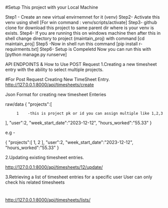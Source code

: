 
#Setup This project with your Local Machine

Step1 - Create an new virtual envirnemnet for it (venv)
Step2- Activate this venv using shell [For win command : venv/scripts/activate]
Step3- github clone for download this project to same parent dir where is your venv is exists.
Step4- If you are running this on windows machine then
after this in shell change directory to project (maintain_proj)
with command [cd maintain_proj]
Step5 -Now in shell run this command [pip install r- requirments.txt]
Step6- Setup is Compeletd Now you can run this with [python manage.py runserve]


API ENDPOINTS & How to Use
POST Request
1.Creating a new timesheet entry with the ability to select multiple projects.

#For Post Request Creating New TimeSheet Entry.
http://127.0.0.1:8000/api/timesheets/create

Json Format for creating new timesheet Enteries

raw/data
{
   "projects":[
      
         1    -this is project pk or id you can assign multiple like 1,2,3
      
   ],
   "user":2,
   "week_start_date":"2023-12-12",
   "hours_worked":"55.33"
}

e.g -

{
   "projects":[
      1,
      2
   ],
   "user":2,
   "week_start_date":"2023-12-12",
   "hours_worked":"55.33"
}


2.Updating existing timesheet entries.

http://127.0.0.1:8000/api/timesheets/12/update/

3.Retrieving a list of timesheet entries for a specific user
User can only check his related timesheets
#
http://127.0.0.1:8000/api/timesheets/lists/


